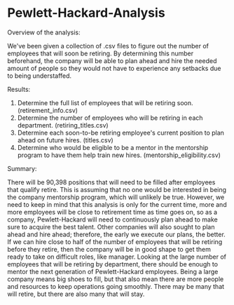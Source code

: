 # Pewlett-Hackard-Analysis

Overview of the analysis: 

We've been given a collection of .csv files to figure out the number of employees that will soon be retiring. By determining this number beforehand, the company will be able to plan ahead and hire the needed amount of people so they would not have to experience any setbacks due to being understaffed.

Results: 

  1. Determine the full list of employees that will be retiring soon. (retirement_info.csv)
  2. Determine the number of employees who will be retiring in each department. (retiring_titles.csv)
  3. Determine each soon-to-be retiring employee's current position to plan ahead on future hires. (titles.csv)
  4. Determine who would be eligible to be a mentor in the mentorship program to have them help train new hires. (mentorship_eligibility.csv)

Summary:

There will be 90,398 positions that will need to be filled after employees that qualify retire. This is assuming that no one would be interested in being the company mentorship program, which will unlikely be true. However, we need to keep in mind that this analysis is only for the current time, more and more employees will be close to retirement time as time goes on, so as a company, Pewlett-Hackard will need to continuously plan ahead to make sure to acquire the best talent. Other companies will also sought to plan ahead and hire ahead; therefore, the early we execute our plans, the better. If we can hire close to half of the number of employees that will be retiring before they retire, then the company will be in good shape to get them ready to take on difficult roles, like manager. Looking at the large number of employees that will be retiring by department, there should be enough to mentor the next generation of Pewlett-Hackard employees. Being a large company means big shoes to fill, but that also mean there are more people and resources to keep operations going smoothly. There may be many that will retire, but there are also many that will stay.
